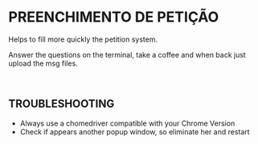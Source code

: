 # PREENCHIMENTO DE PETIÇÃO

Helps to fill more quickly the petition system.

Answer the questions on the terminal, take a coffee and when back just upload the msg files.

&nbsp;

## TROUBLESHOOTING

- Always use a chomedriver compatible with your Chrome Version
- Check if appears another popup window, so eliminate her and restart
